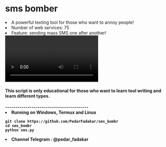 # sms bomber

<li>A powerful texting tool for those who want to annoy people!</li>
<li>Number of web services: 75 </li>
<li>Feature: sending mass SMS one after another! </li>
<a href="https://t.me/pedar_fadakar" target="_blank"><video src="https://uupload.ir/view/rec_0006_sdp6.mp4/" border="0"/></a>
<h4>This script is only educational for those who want to learn tool writing and learn different types.<h4>
-----------------------------------------
<li>Running on Windows, Termux and Linux </li>

```
git clone https://github.com/PedarFadakar/sms_bombr
cd sms_bombr
python sms.py
```
<li> Channel Telegram : @pedar_fadakar</li>

